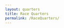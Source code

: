 ```yaml
---
layout: quarters
title: Race Quarters
permalink: /RaceQuarters/
---
```


<div id="twitch-embed"></div>

<!-- Load the Twitch embed script -->
<script src="https://embed.twitch.tv/embed/v1.js"></script>

<!--
Create a Twitch.Embed object that will render
within the "twitch-embed" root element.
-->
<script type="text/javascript">
var embed = new Twitch.Embed("twitch-embed", {
width: 854,
height: 480,
channel: "asfaltoascari",
layout: "video",
autoplay: false,
// only needed if your site is also embedded on embed.example.com and othersite.example.com 
<!--parent: ["embed.example.com", "othersite.example.com"] -->
});

embed.addEventListener(Twitch.Embed.VIDEO_READY, () => {
var player = embed.getPlayer();
player.play();
});
</script>

<div style="background-image:url('http://corporate.asfaltoascari.com/Images/AsfaltoCorpBackground.png');background-size : cover; background-position: right bottom; width:1080px ;height :35vw">
	<div class ="option">
		<!--- !--->
	</div>
</div>

